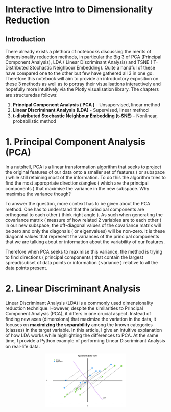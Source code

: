 # Interactive Intro to Dimensionality Reduction

## Introduction

There already exists a plethora of notebooks discussing the merits of dimensionality reduction methods, in particular the Big 3 of PCA (Principal Component Analysis), LDA ( Linear Discriminant Analysis) and TSNE ( T-Distributed Stochastic Neighbour Embedding). Quite a handful of these have compared one to the other but few have gathered all 3 in one go. Therefore this notebook will aim to provide an introductory exposition on these 3 methods as well as to portray their visualisations interactively and hopefully more intuitively via the Plotly visualisation library. The chapters are structuredas follows:

1. **Principal Component Analysis ( PCA )** - Unsupervised, linear method
2. **Linear Discriminant Analysis (LDA)** - Supervised, linear method
3. **t-distributed Stochastic Neighbour Embedding (t-SNE)** - Nonlinear, probabilistic method



# 1. Principal Component Analysis (PCA)

In a nutshell, PCA is a linear transformation algorithm that seeks to project the original features of our data onto a smaller set of features ( or subspace ) while still retaining most of the information. To do this the algorithm tries to find the most appropriate directions/angles ( which are the principal components ) that maximise the variance in the new subspace. Why maximise the variance though?

To answer the question, more context has to be given about the PCA method. One has to understand that the principal components are orthogonal to each other ( think right angle ). As such when generating the covariance matrix ( measure of how related 2 variables are to each other ) in our new subspace, the off-diagonal values of the covariance matrix will be zero and only the diagonals ( or eigenvalues) will be non-zero. It is these diagonal values that represent the variances of the principal components that we are talking about or information about the variability of our features.

Therefore when PCA seeks to maximise this variance, the method is trying to find directions ( principal components ) that contain the largest spread/subset of data points or information ( variance ) relative to all the data points present.


# 2. Linear Discriminant Analysis 

Linear Discriminant Analysis (LDA) is a commonly used dimensionality reduction technique. However, despite the similarities to Principal Component Analysis (PCA), it differs in one crucial aspect.
Instead of finding new axes (dimensions) that maximize the variation in the data, it focuses on **maximizing the separability** among the known categories (classes) in the target variable.
In this article, I give an intuitive explanation of how LDA works while highlighting the differences to PCA. At the same time, I provide a Python example of performing Linear Discriminant Analysis on real-life data.


<p align="center">
    <img src="images/01.png" width="50%" height="50%">